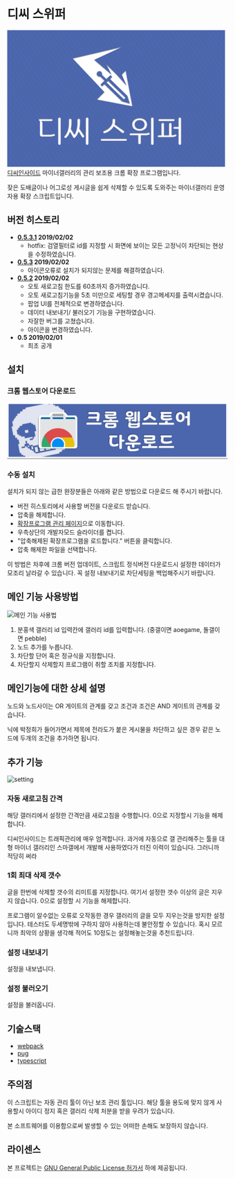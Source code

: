 # 디씨 스위퍼
![img](./img/main.png)
[디씨인사이드](https://www.dcinside.com/) 마이너갤러리의 관리 보조용 크롬 확장 프로그램입니다.

잦은 도배글이나 어그로성 게시글을 쉽게 삭제할 수 있도록 도와주는 마이너갤러리 운영자용 확장 스크립트입니다.

## 버전 히스토리
 * **[0.5.3.1](https://drive.google.com/file/d/1Y4YHbNBCCjJxE-pqS0kBIFDfCGOn7c_b) 2019/02/02**
    * hotfix: 검열필터로 id를 지정할 시 화면에 보이는 모든 고정닉이 차단되는 현상을 수정하였습니다.
 * **[0.5.3](https://drive.google.com/open?id=1DgRR7d00NybImq7T6qflpPAmZqrK6sSl) 2019/02/02**
    * 아이콘오류로 설치가 되지않는 문제를 해결하였습니다.
 * **[0.5.2](https://drive.google.com/open?id=1NnMkGhv2EPt4H5cZsBoy3mINNuPJI5pc) 2019/02/02**
    * 오토 새로고침 한도를 60초까지 증가하였습니다.
    * 오토 새로고침기능을 5초 미만으로 세팅할 경우 경고메세지를 출력시켰습니다.
    * 팝업 UI를 전체적으로 변경하였습니다.
    * 데이터 내보내기/ 불러오기 기능을 구현하였습니다.
    * 자잘한 버그를 고쳤습니다.
    * 아이콘을 변경하였습니다.
 * **0.5 2019/02/01**
    * 최초 공개
 
## 설치
### 크롬 웹스토어 다운로드
<a href="https://chrome.google.com/webstore/detail/dcswiper/lpahimgbjeopgkgndabeccdmcokfmlfd?hl=ko&authuser=1">
    <img src="./img/download_link.png" title="크롬 웹스토어 다운로드 링크" style="border:3px solid #fff;box-shadow:0px 2px 1px rgba(0,0,0,0.3);"/>
</a>

### 수동 설치
설치가 되지 않는 급한 완장분들은 아래와 같은 방법으로 다운로드 해 주시기 바랍니다.
* 버전 히스토리에서 사용할 버전을 다운로드 받습니다.
* 압축을 해제합니다.
* [확장프로그램 관리 페이지](chrome://extension)으로 이동합니다. 
* 우측상단의 개발자모드 슬라이더를 켭니다.
* "압축해제된 확장프로그램을 로드합니다." 버튼을 클릭합니다.
* 압축 해제한 파일을 선택합니다.

이 방법은 차후에 크롬 버전 업데이트, 스크립트 정식버전 다운로드시 설정한 데이터가 모조리 날라갈 수 있습니다. 꼭 설정 내보내기로 차단세팅을 백업해주시기 바랍니다.

## 메인 기능 사용방법
![메인 기능 사용법](http://i.imgur.com/XMZUEUu.gif)
1. 분홍색 갤러리 id 입력칸에 갤러리 id를 입력합니다. (중갤이면 aoegame, 돌갤이면 pebble)
2. 노드 추가를 누릅니다.
3. 차단할 단어 혹은 정규식을 지정합니다.
4. 차단할지 삭제할지 프로그램이 취할 조치를 지정합니다.


## 메인기능에 대한 상세 설명
노드와 노드사이는 OR 게이트의 관계를 갖고 조건과 조건은 AND 게이트의 관계를 갖습니다.

닉에 박정희가 들어가면서 제목에 전라도가 붙은 게시물을 차단하고 싶은 경우 같은 노드에 두개의 조건을 추가하면 됩니다.

## 추가 기능
![setting](https://i.imgur.com/feqzvCR.gif)

### 자동 새로고침 간격
해당 갤러리에서 설정한 간격만큼 새로고침을 수행합니다. 0으로 지정할시 기능을 해제합니다.

디씨인사이드는 트래픽관리에 매우 엄격합니다. 과거에 자동으로 갤 관리해주는 툴을 대형 마이너 갤러리인 스마갤에서 개발해 사용하였다가 터진 이력이 있습니다. 그러니까 적당히 써라

### 1회 최대 삭제 갯수
글을 한번에 삭제할 갯수의 리미트를 지정합니다. 여기서 설정한 갯수 이상의 글은 지우지 않습니다. 0으로 설정할 시 기능을 해제합니다.

프로그램이 알수없는 오류로 오작동한 경우 갤러리의 글을 모두 지우는것을 방지한 설정입니다. 테스터도 두세명밖에 구하지 않아 사용하는데 불안정할 수 있습니다. 혹시 모르니까 최악의 상황을 생각해 적어도 10정도는 설정해놓는것을 추천드립니다.

### 설정 내보내기
설정을 내보냅니다.

### 설정 불러오기
설정을 불러옵니다.

## 기술스택
* [webpack](https://webpack.js.org/)
* [pug](https://pugjs.org/api/getting-started.html)
* [typescript](https://www.typescriptlang.org/)

## 주의점
이 스크립트는 자동 관리 툴이 아닌 보조 관리 툴입니다. 해당 툴을 용도에 맞지 않게 사용할시 아이디 정지 혹은 갤러리 삭제 처분을 받을 우려가 있습니다.

본 소프트웨어를 이용함으로써 발생할 수 있는 어떠한 손해도 보장하지 않습니다.

## 라이센스
본 프로젝트는 [GNU General Public License 허가서](./LICENSE) 하에 제공됩니다. 

